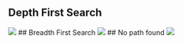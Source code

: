 ## Depth First Search
<img src="https://i.imgur.com/pvCjeCv.gif" />
## Breadth First Search
<img src="https://i.imgur.com/Lk8KqZq.gif" />
## No path found
<img src="https://i.imgur.com/18WLwds.gif" />
